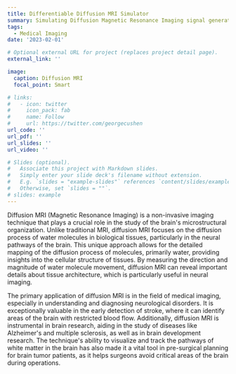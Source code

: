```yaml
---
title: Differentiable Diffusion MRI Simulator
summary: Simulating Diffusion Magnetic Resonance Imaging signal generation in a differentiable way.
tags:
  - Medical Imaging
date: '2023-02-01'

# Optional external URL for project (replaces project detail page).
external_link: ''

image:
  caption: Diffusion MRI
  focal_point: Smart

# links:
#   - icon: twitter
#     icon_pack: fab
#     name: Follow
#     url: https://twitter.com/georgecushen
url_code: ''
url_pdf: ''
url_slides: ''
url_video: ''

# Slides (optional).
#   Associate this project with Markdown slides.
#   Simply enter your slide deck's filename without extension.
#   E.g. `slides = "example-slides"` references `content/slides/example-slides.md`.
#   Otherwise, set `slides = ""`.
# slides: example
---
```


Diffusion MRI (Magnetic Resonance Imaging) is a non-invasive imaging technique that plays a crucial role in the study of the brain's microstructural organization. Unlike traditional MRI, diffusion MRI focuses on the diffusion process of water molecules in biological tissues, particularly in the neural pathways of the brain. This unique approach allows for the detailed mapping of the diffusion process of molecules, primarily water, providing insights into the cellular structure of tissues. By measuring the direction and magnitude of water molecule movement, diffusion MRI can reveal important details about tissue architecture, which is particularly useful in neural imaging.

The primary application of diffusion MRI is in the field of medical imaging, especially in understanding and diagnosing neurological disorders. It is exceptionally valuable in the early detection of stroke, where it can identify areas of the brain with restricted blood flow. Additionally, diffusion MRI is instrumental in brain research, aiding in the study of diseases like Alzheimer's and multiple sclerosis, as well as in brain development research. The technique's ability to visualize and track the pathways of white matter in the brain has also made it a vital tool in pre-surgical planning for brain tumor patients, as it helps surgeons avoid critical areas of the brain during operations.